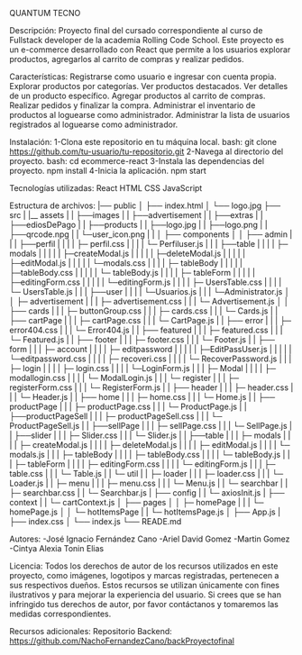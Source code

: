 QUANTUM TECNO

Descripción:
    Proyecto final del cursado correspondiente al curso de Fullstack developer de la academia Rolling Code School.
    Este proyecto es un e-commerce desarrollado con React que permite a los usuarios explorar productos, agregarlos al carrito de compras y realizar pedidos.

Características:
    Registrarse como usuario e ingresar con cuenta propia.
    Explorar productos por categorías.
    Ver productos destacados.
    Ver detalles de un producto específico.
    Agregar productos al carrito de compras.
    Realizar pedidos y finalizar la compra.
    Administrar el inventario de productos al loguearse como administrador.
    Administrar la lista de usuarios registrados al loguearse como administrador.

Instalación:
    1-Clona este repositorio en tu máquina local.
        bash: git clone https://github.com/tu-usuario/tu-repositorio.git
    2-Navega al directorio del proyecto.
        bash: cd ecommerce-react
    3-Instala las dependencias del proyecto.
        npm install
    4-Inicia la aplicación.
        npm start

Tecnologías utilizadas:
    React
    HTML
    CSS
    JavaScript

Estructura de archivos:
|── public
│   ├── index.html
│   └── logo.jpg
├── src
|   |__ assets
|   |   ├──images
|   |   ├──advertisement
|   |   ├──extras
|   |   ├──ediosDePago
|   |   ├──products
|   |   ├──logo.jpg
|   |   ├──logo.png 
|   |   ├──qrcode.npg
|   |   └─user_icon.png
|   |
│   ├── components
│   │   ├── admin
|   |   |   ├──perfil
|   |   |   |   ├─ perfil.css
|   |   |   |   └─ Perfiluser.js
|   |   |   ├──table
|   |   |   |   ├─ modals
|   |   |   |   |   ├─createModal.js
|   |   |   |   |   ├─deleteModal.js
|   |   |   |   |   ├─editModal.js
|   |   |   |   |   └─modals.css
|   |   |   |   ├─ tableBody
|   |   |   |   |   ├─tableBody.css
|   |   |   |   |   └─ tableBody.js
|   |   |   |   ├─ tableForm
|   |   |   |   |   ├─editingForm.css
|   |   |   |   |   └─editingForm.js
|   |   |   |   ├─ UsersTable.css
|   |   |   |   └─ UsersTable.js
|   |   |   ├──user
|   |   |   |   └─Usuarios.js
|   |   |   └─Administrator.js
│   │   ├─ advertisement
|   |   |   ├─ advertisement.css
|   |   |   └─ Advertisement.js
│   │   ├── cards
|   |   |   ├─ buttonGroup.css
|   |   |   ├─ cards.css
|   |   |   └─ Cards.js
|   |   ├── cartPage
|   |   |   ├─ cartPage.css
|   |   |   └─ CartPage.js
|   |   ├── error
|   |   |   ├─ error404.css
|   |   |   └─ Error404.js
|   |   ├── featured
|   |   |   ├─ featured.css
|   |   |   └─ Featured.js
|   |   ├── footer
|   |   |   ├─ footer.css
|   |   |   └─ Footer.js
|   |   ├── form
|   |   |   ├─ account
|   |   |   |   ├─ editpassword
|   |   |   |   |   ├─EditPassUser.js
|   |   |   |   |   └─editpassword.css
|   |   |   |   ├─  recoveri.css
|   |   |   |   └─  RecoverPassword.js
|   |   |   ├─ login
|   |   |   |   ├─ login.css
|   |   |   |   └─LoginForm.js
|   |   |   ├─ Modal
|   |   |   |   ├─ modallogin.css
|   |   |   |   └─ ModalLogin.js
|   |   |   └─ register
|   |   |      ├─ registerForm.css
|   |   |      └─ RegisterForm.js
|   |   ├── header
|   |   |   ├─ header.css
|   |   |   └─ Header.js
|   |   ├── home
|   |   |   ├─ home.css
|   |   |   └─ Home.js
|   |   ├── productPage
|   |   |   ├─ productPage.css
|   |   |   └─ ProductPage.js
|   |   ├──productPageSell
|   |   |   ├─ productPageSell.css
|   |   |   └─ ProductPageSell.js
|   |   ├──sellPage
|   |   |   ├─ sellPage.css
|   |   |   └─ SellPage.js
|   |   ├──slider
|   |   |   ├─ Slider.css
|   |   |   └─ Slider.js
|   |   ├──table
|   |   |   ├─ modals
|   |   |   |   ├─ createModal.js
|   |   |   |   ├─ deleteModal.js
|   |   |   |   ├─ editModal.js
|   |   |   |   └─ modals.js
|   |   |   ├─ tableBody
|   |   |   |   ├─ tableBody.css
|   |   |   |   └─ tableBody.js
|   |   |   ├─ tableForm
|   |   |   |   ├─ editingForm.css
|   |   |   |   └─ editingForm.js
|   |   |   ├─ table.css
|   |   |   └─ Table.js
|   |   └─ util
|   |       ├─ loader
|   |       |   ├─ loader.css
|   |       |   └─ Loader.js
|   |       ├─ menu
|   |       |   ├─ menu.css
|   |       |   └─ Menu.js
|   |       └─ searchbar
|   |           ├─ searchbar.css
|   |           └─ Searchbar.js
|   ├── config
|   |    └─ axiosInit.js
|   ├── context
|   |    └─ cartContext.js
│   ├── pages
│   │   ├─ homePage
|   |   |   └─ homePage.js
│   │   └─ hotItemsPage
|   |       └─ hotItemsPage.js
│   ├── App.js
|   ├── index.css
│   └── index.js
└── READE.md

Autores:
    -José Ignacio Fernández Cano
    -Ariel David Gomez
    -Martin Gomez
    -Cintya Alexia Tonin Elias 

Licencia:
    Todos los derechos de autor de los recursos utilizados en este proyecto, como imágenes, logotipos y marcas registradas, pertenecen a sus respectivos dueños. Estos recursos se utilizan únicamente con fines ilustrativos y para mejorar la experiencia del usuario. Si crees que se han infringido tus derechos de autor, por favor contáctanos y tomaremos las medidas correspondientes.

Recursos adicionales:
    Repositorio Backend: https://github.com/NachoFernandezCano/backProyectofinal

